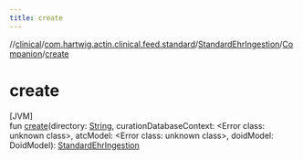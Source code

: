 ```yaml
---
title: create
---
```

//[clinical](../../../../index.html)/[com.hartwig.actin.clinical.feed.standard](../../index.html)/[StandardEhrIngestion](../index.html)/[Companion](index.html)/[create](create.html)



# create



[JVM]\
fun [create](create.html)(directory: [String](https://kotlinlang.org/api/latest/jvm/stdlib/kotlin/-string/index.html), curationDatabaseContext: &lt;Error class: unknown class&gt;, atcModel: &lt;Error class: unknown class&gt;, doidModel: DoidModel): [StandardEhrIngestion](../index.html)




